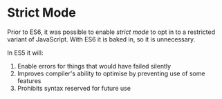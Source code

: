 # Strict Mode

Prior to ES6, it was possible to enable _strict mode_ to opt in to a restricted variant of JavaScript. With ES6 it is baked in, so it is unnecessary. 

In ES5 it will:

1. Enable errors for things that would have failed silently
2. Improves compiler's ability to optimise by preventing use of some features
3. Prohibits syntax reserved for future use





